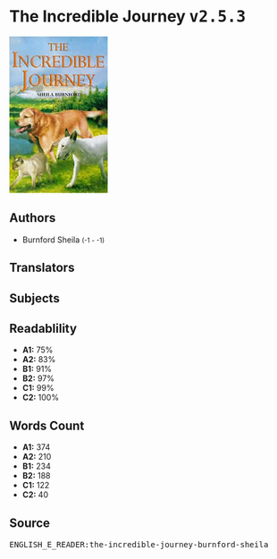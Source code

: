 # The Incredible Journey <kbd>v2.5.3</kbd>

![](./cover.medium.jpg "")

## Authors


 - Burnford Sheila <small>(-1 - -1)</small>

## Translators



## Subjects



## Readablility


 - **A1:** 75%
 - **A2:** 83%
 - **B1:** 91%
 - **B2:** 97%
 - **C1:** 99%
 - **C2:** 100%

## Words Count


 - **A1:** 374
 - **A2:** 210
 - **B1:** 234
 - **B2:** 188
 - **C1:** 122
 - **C2:** 40

## Source


<kbd>ENGLISH_E_READER:the-incredible-journey-burnford-sheila</kbd>
